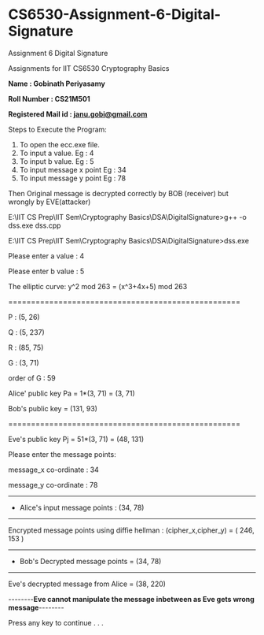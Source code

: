 # CS6530-Assignment-6-Digital-Signature
Assignment 6 Digital Signature

Assignments for IIT CS6530 Cryptography Basics

**Name : Gobinath Periyasamy**

**Roll Number : CS21M501**

**Registered Mail id : janu.gobi@gmail.com**

Steps to Execute the Program:

1.  To open the ecc.exe file.
2.  To input a value. Eg : 4
3.  To input b value. Eg : 5
4.  To input message x point Eg : 34
5.  To input message y point Eg : 78

Then Original message is decrypted correctly by BOB (receiver) but wrongly by EVE(attacker)


E:\IIT CS Prep\IIT Sem\Cryptography Basics\DSA\DigitalSignature>g++ -o dss.exe dss.cpp

E:\IIT CS Prep\IIT Sem\Cryptography Basics\DSA\DigitalSignature>dss.exe

Please enter a value : 4

Please enter b value : 5

The elliptic curve: y^2 mod 263 = (x^3+4x+5) mod 263



===================================================

P       : (5, 26)

Q       : (5, 237)

R       : (85, 75)

G       : (3, 71)

order of G : 59

Alice' public key Pa = 1*(3, 71) = (3, 71)

Bob's public key = (131, 93)

===================================================

Eve's public key Pj = 51*(3, 71) = (48, 131)

Please enter the message points:

message_x co-ordinate : 34

message_y co-ordinate : 78

*************************************************
* Alice's input message points : (34, 78)
*************************************************

Encrypted message points using diffie hellman :
         (cipher_x,cipher_y) = ( 246, 153 )


************************************************************
* Bob's Decrypted message points = (34, 78)
************************************************************


Eve's decrypted message from Alice = (38, 220)


--------**Eve cannot manipulate the message inbetween as Eve gets wrong message**--------

Press any key to continue . . .

